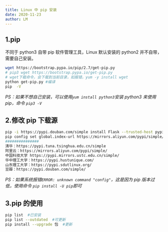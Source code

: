 ```yaml
---
title: Linux 中 pip 安装
date: 2020-11-23
author: LM
---
```


## 1.pip

不同于 python3 自带 pip 软件管理工具，Linux 默认安装的 python2 并不自带，需要自己安装。

```bash
wget https://bootstrap.pypa.io/pip/2.7/get-pip.py
# pip3 wget https://bootstrap.pypa.io/get-pip.py
# wget下载命令，会下载到当前目录，如报错，yum -y install wget
python get-pip.py #编译
pip  -V
```

*PS：如果不想自己安装，可以使用`yum install python3`安装 python3 来使用 pip，命令 `pip3 -V`*

## 2.修改 pip 下载源

```bash
pip -i https://pypi.douban.com/simple install Flask --trusted-host pypi.douban.com #手动指定
pip config set global.index-url https://mirrors.aliyun.com/pypi/simple/ #环境指定
###############
清华：https://pypi.tuna.tsinghua.edu.cn/simple
阿里云：https://mirrors.aliyun.com/pypi/simple/
中国科技大学 https://pypi.mirrors.ustc.edu.cn/simple/
华中理工大学：https://pypi.hustunique.com/
山东理工大学：https://pypi.sdutlinux.org/
豆瓣：https://pypi.douban.com/simple/
```

*PS：如果系统报错`ERROR: unknown command "config"`，这是因为 pip 版本过低，使用命令 `pip install -U pip`即可*

## 3.pip 的使用

```bash
pip list  #已安装
pip list --outdated  #可更新
pip install --upgrade 包  #更新
```

